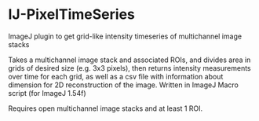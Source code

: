 # IJ-PixelTimeSeries
ImageJ plugin to get grid-like intensity timeseries of multichannel image stacks

Takes a multichannel image stack and associated ROIs, and divides area in grids of desired size (e.g. 3x3 pixels), then returns intensity measurements over time for each grid, as well as a csv file with information about dimension for 2D reconstruction of the image. 
Written in ImageJ Macro script (for ImageJ 1.54f)

Requires open multichannel image stacks and at least 1 ROI. 
